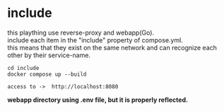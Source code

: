 # include
this plaything use reverse-proxy and webapp(Go).  
include each item in the "include" property of compose.yml.  
this means that they exist on the same network and can recognize each other by their service-name.
  
    cd include
    docker compose up --build

    access to ->  http://localhost:8080
  
**webapp directory using .env file, but it is properly reflected.**
